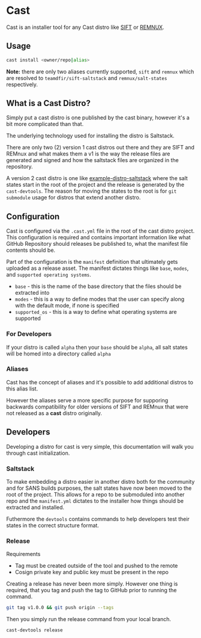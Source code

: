 # Cast

Cast is an installer tool for any Cast distro like [SIFT](https://github.com/teamdfir/sift) or [REMNUX](https://github.com/remnux/remnux).

## Usage

```bash
cast install <owner/repo|alias>
```

**Note:** there are only two aliases currently supported, `sift` and `remnux` which are resolved to `teamdfir/sift-saltstack` and `remnux/salt-states` respectively.

## What is a Cast Distro?

Simply put a cast distro is one published by the cast binary, however it's a bit more complicated than that.

The underlying technology used for installing the distro is Saltstack.

There are only two (2) version 1 cast distros out there and they are SIFT and REMnux and what makes them a v1 is the way the release files are generated and signed and how the saltstack files are organized in the repository.

A version 2 cast distro is one like [example-distro-saltstack]() where the salt states start in the root of the project and the release is generated by the `cast-devtools`. The reason for moving the states to the root is for `git submodule` usage for distros that extend another distro.

## Configuration

Cast is configured via the `.cast.yml` file in the root of the cast distro project. This configuration is required and contains important information like what GitHub Repository should releases be published to, what the manifest file contents should be.

Part of the configuration is the `manifest` definition that ultimately gets uploaded as a release asset. The manifest dictates things like `base`, `modes`, and `supported operating systems`.

* `base` - this is the name of the base directory that the files should be extracted into
* `modes` - this is a way to define modes that the user can specify along with the default mode, if none is specified
* `supported_os` - this is a way to define what operating systems are supported

### For Developers

If your distro is called `alpha` then your `base` should be `alpha`, all salt states will be homed into a directory called `alpha`

### Aliases

Cast has the concept of aliases and it's possible to add additional distros to this alias list.

However the aliases serve a more specific purpose for supporing backwards compatibility for older versions of SIFT and REMnux that were not released as a **cast** distro originally.

## Developers

Developing a distro for cast is very simple, this documentation will walk you through cast initialization.

### Saltstack

To make embedding a distro easier in another distro both for the community and for SANS builds purposes, the salt states have now been moved to the root of the project. This allows for a repo to be submoduled into another repo and the `manifest.yml` dictates to the installer how things should be extracted and installed.

Futhermore the `devtools` contains commands to help developers test their states in the correct structure format.

### Release

Requirements

* Tag must be created outside of the tool and pushed to the remote
* Cosign private key and public key must be present in the repo

Creating a release has never been more simply. However one thing is required, that you tag and push the tag to GitHub prior to running the command.

```bash
git tag v1.0.0 && git push origin --tags
```

Then you simply run the release command from your local branch.

```bash
cast-devtools release
```
